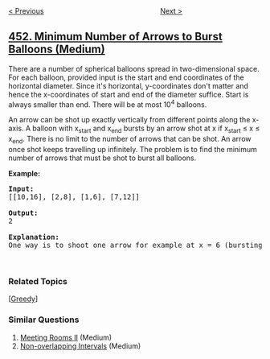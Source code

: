 <!--|This file generated by command(leetcode description); DO NOT EDIT.    |-->
<!--+----------------------------------------------------------------------+-->
<!--|@author    openset <openset.wang@gmail.com>                           |-->
<!--|@link      https://github.com/openset                                 |-->
<!--|@home      https://github.com/tonymontaro/leetcode-hints                        |-->
<!--+----------------------------------------------------------------------+-->

[< Previous](https://github.com/tonymontaro/leetcode-hints/tree/master/problems/sort-characters-by-frequency "Sort Characters By Frequency")
　　　　　　　　　　　　　　　　
[Next >](https://github.com/tonymontaro/leetcode-hints/tree/master/problems/minimum-moves-to-equal-array-elements "Minimum Moves to Equal Array Elements")

## [452. Minimum Number of Arrows to Burst Balloons (Medium)](https://leetcode.com/problems/minimum-number-of-arrows-to-burst-balloons "用最少数量的箭引爆气球")

<p>There are a number of spherical balloons spread in two-dimensional space. For each balloon, provided input is the start and end coordinates of the horizontal diameter. Since it&#39;s horizontal, y-coordinates don&#39;t matter and hence the x-coordinates of start and end of the diameter suffice. Start is always smaller than end. There will be at most 10<sup>4</sup> balloons.</p>

<p>An arrow can be shot up exactly vertically from different points along the x-axis. A balloon with x<sub>start</sub> and x<sub>end</sub> bursts by an arrow shot at x if x<sub>start</sub> &le; x &le; x<sub>end</sub>. There is no limit to the number of arrows that can be shot. An arrow once shot keeps travelling up infinitely. The problem is to find the minimum number of arrows that must be shot to burst all balloons.</p>

<p><b>Example:</b></p>

<pre>
<b>Input:</b>
[[10,16], [2,8], [1,6], [7,12]]

<b>Output:</b>
2

<b>Explanation:</b>
One way is to shoot one arrow for example at x = 6 (bursting the balloons [2,8] and [1,6]) and another arrow at x = 11 (bursting the other two balloons).
</pre>

<p>&nbsp;</p>

### Related Topics
  [[Greedy](https://github.com/tonymontaro/leetcode-hints/tree/master/tag/greedy/README.md)]

### Similar Questions
  1. [Meeting Rooms II](https://github.com/tonymontaro/leetcode-hints/tree/master/problems/meeting-rooms-ii) (Medium)
  1. [Non-overlapping Intervals](https://github.com/tonymontaro/leetcode-hints/tree/master/problems/non-overlapping-intervals) (Medium)
